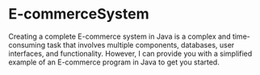 # E-commerceSystem
Creating a complete E-commerce system in Java is a complex and time-consuming task that involves multiple components, databases, user interfaces, and functionality. However, I can provide you with a simplified example of an E-commerce program in Java to get you started. 
